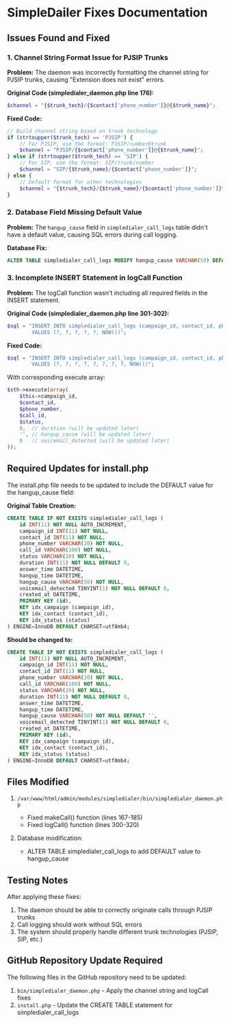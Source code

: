 # SimpleDailer Fixes Documentation

## Issues Found and Fixed

### 1. Channel String Format Issue for PJSIP Trunks
**Problem:** The daemon was incorrectly formatting the channel string for PJSIP trunks, causing "Extension does not exist" errors.

**Original Code (simpledialer_daemon.php line 176):**
```php
$channel = "{$trunk_tech}/{$contact['phone_number']}@{$trunk_name}";
```

**Fixed Code:**
```php
// Build channel string based on trunk technology
if (strtoupper($trunk_tech) == 'PJSIP') {
    // For PJSIP, use the format: PJSIP/number@trunk
    $channel = "PJSIP/{$contact['phone_number']}@{$trunk_name}";
} else if (strtoupper($trunk_tech) == 'SIP') {
    // For SIP, use the format: SIP/trunk/number
    $channel = "SIP/{$trunk_name}/{$contact['phone_number']}";
} else {
    // Default format for other technologies
    $channel = "{$trunk_tech}/{$trunk_name}/{$contact['phone_number']}";
}
```

### 2. Database Field Missing Default Value
**Problem:** The `hangup_cause` field in `simpledialer_call_logs` table didn't have a default value, causing SQL errors during call logging.

**Database Fix:**
```sql
ALTER TABLE simpledialer_call_logs MODIFY hangup_cause VARCHAR(50) DEFAULT '';
```

### 3. Incomplete INSERT Statement in logCall Function
**Problem:** The logCall function wasn't including all required fields in the INSERT statement.

**Original Code (simpledialer_daemon.php line 301-302):**
```php
$sql = "INSERT INTO simpledialer_call_logs (campaign_id, contact_id, phone_number, call_id, status, created_at) 
        VALUES (?, ?, ?, ?, ?, NOW())";
```

**Fixed Code:**
```php
$sql = "INSERT INTO simpledialer_call_logs (campaign_id, contact_id, phone_number, call_id, status, duration, hangup_cause, voicemail_detected, created_at) 
        VALUES (?, ?, ?, ?, ?, ?, ?, ?, NOW())";
```

With corresponding execute array:
```php
$sth->execute(array(
    $this->campaign_id,
    $contact_id,
    $phone_number,
    $call_id,
    $status,
    0,  // duration (will be updated later)
    '', // hangup_cause (will be updated later)
    0   // voicemail_detected (will be updated later)
));
```

## Required Updates for install.php

The install.php file needs to be updated to include the DEFAULT value for the hangup_cause field:

**Original Table Creation:**
```sql
CREATE TABLE IF NOT EXISTS simpledialer_call_logs (
    id INT(11) NOT NULL AUTO_INCREMENT,
    campaign_id INT(11) NOT NULL,
    contact_id INT(11) NOT NULL,
    phone_number VARCHAR(20) NOT NULL,
    call_id VARCHAR(100) NOT NULL,
    status VARCHAR(20) NOT NULL,
    duration INT(11) NOT NULL DEFAULT 0,
    answer_time DATETIME,
    hangup_time DATETIME,
    hangup_cause VARCHAR(50) NOT NULL,
    voicemail_detected TINYINT(1) NOT NULL DEFAULT 0,
    created_at DATETIME,
    PRIMARY KEY (id),
    KEY idx_campaign (campaign_id),
    KEY idx_contact (contact_id),
    KEY idx_status (status)
) ENGINE=InnoDB DEFAULT CHARSET=utf8mb4;
```

**Should be changed to:**
```sql
CREATE TABLE IF NOT EXISTS simpledialer_call_logs (
    id INT(11) NOT NULL AUTO_INCREMENT,
    campaign_id INT(11) NOT NULL,
    contact_id INT(11) NOT NULL,
    phone_number VARCHAR(20) NOT NULL,
    call_id VARCHAR(100) NOT NULL,
    status VARCHAR(20) NOT NULL,
    duration INT(11) NOT NULL DEFAULT 0,
    answer_time DATETIME,
    hangup_time DATETIME,
    hangup_cause VARCHAR(50) NOT NULL DEFAULT '',
    voicemail_detected TINYINT(1) NOT NULL DEFAULT 0,
    created_at DATETIME,
    PRIMARY KEY (id),
    KEY idx_campaign (campaign_id),
    KEY idx_contact (contact_id),
    KEY idx_status (status)
) ENGINE=InnoDB DEFAULT CHARSET=utf8mb4;
```

## Files Modified

1. `/var/www/html/admin/modules/simpledialer/bin/simpledialer_daemon.php`
   - Fixed makeCall() function (lines 167-185)
   - Fixed logCall() function (lines 300-320)

2. Database modification:
   - ALTER TABLE simpledialer_call_logs to add DEFAULT value to hangup_cause

## Testing Notes

After applying these fixes:
1. The daemon should be able to correctly originate calls through PJSIP trunks
2. Call logging should work without SQL errors
3. The system should properly handle different trunk technologies (PJSIP, SIP, etc.)

## GitHub Repository Update Required

The following files in the GitHub repository need to be updated:
1. `bin/simpledialer_daemon.php` - Apply the channel string and logCall fixes
2. `install.php` - Update the CREATE TABLE statement for simpledialer_call_logs